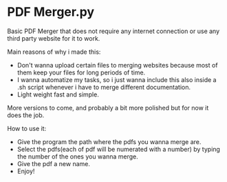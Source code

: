 # PDF Merger.py

Basic PDF Merger that does not require any internet connection or use any third party website for it to work.

Main reasons of why i made this:
- Don't wanna upload certain files to merging websites because most of them keep your files for long periods of time.
- I wanna automatize my tasks, so i just wanna include this also inside a .sh script whenever i have to merge different documentation.
- Light weight fast and simple.

More versions to come, and probably a bit more polished but for now it does the job.

How to use it:
- Give the program the path where the pdfs you wanna merge are.
- Select the pdfs(each of pdf will be numerated with a number) by typing the number of the ones you wanna merge.
- Give the pdf a new name.
- Enjoy!

